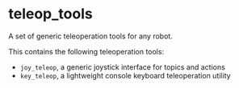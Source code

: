 teleop_tools
============

A set of generic teleoperation tools for any robot.

This contains the following teleoperation tools:

* `joy_teleop`, a generic joystick interface for topics and actions
* `key_teleop`, a lightweight console keyboard teleoperation utility
